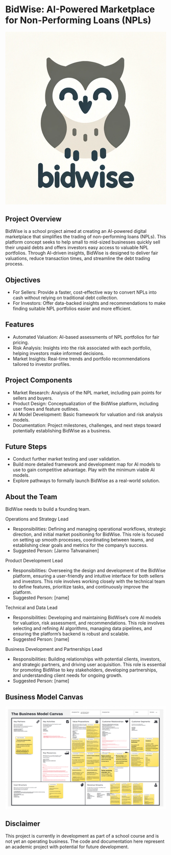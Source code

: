 # BidWise: AI-Powered Marketplace for Non-Performing Loans (NPLs)

![bidwise_logo](logo_01.png)

## Project Overview
BidWise is a school project aimed at creating an AI-powered digital marketplace that simplifies the trading of non-performing loans (NPLs). This platform concept seeks to help small to mid-sized businesses quickly sell their unpaid debts and offers investors easy access to valuable NPL portfolios. Through AI-driven insights, BidWise is designed to deliver fair valuations, reduce transaction times, and streamline the debt trading process.

## Objectives

- For Sellers: Provide a faster, cost-effective way to convert NPLs into cash without relying on traditional debt collection.
- For Investors: Offer data-backed insights and recommendations to make finding suitable NPL portfolios easier and more efficient.

## Features

- Automated Valuation: AI-based assessments of NPL portfolios for fair pricing.
- Risk Analysis: Insights into the risk associated with each portfolio, helping investors make informed decisions.
- Market Insights: Real-time trends and portfolio recommendations tailored to investor profiles.

## Project Components

- Market Research: Analysis of the NPL market, including pain points for sellers and buyers.
- Product Design: Conceptualization of the BidWise platform, including user flows and feature outlines.
- AI Model Development: Basic framework for valuation and risk analysis models.
- Documentation: Project milestones, challenges, and next steps toward potentially establishing BidWise as a business.

## Future Steps

- Conduct further market testing and user validation.
- Build more detailed framework and development map for AI models to use to gain competitive advantage. Play with the minimum viable AI models.
- Explore pathways to formally launch BidWise as a real-world solution.

## About the Team

BidWise needs to build a founding team.

Operations and Strategy Lead
- Responsibilities: Defining and managing operational workflows, strategic direction, and initial market positioning for BidWise. This role is focused on setting up smooth processes, coordinating between teams, and establishing clear goals and metrics for the company’s success.
- Suggested Person: [Jarmo Tahvanainen]

Product Development Lead
- Responsibilities: Overseeing the design and development of the BidWise platform, ensuring a user-friendly and intuitive interface for both sellers and investors. This role involves working closely with the technical team to define features, prioritize tasks, and continuously improve the platform.
- Suggested Person: [name]

Technical and Data Lead
- Responsibilities: Developing and maintaining BidWise’s core AI models for valuation, risk assessment, and recommendations. This role involves selecting and refining AI algorithms, managing data pipelines, and ensuring the platform’s backend is robust and scalable.
- Suggested Person: [name]

Business Development and Partnerships Lead
- Responsibilities: Building relationships with potential clients, investors, and strategic partners, and driving user acquisition. This role is essential for promoting BidWise to key stakeholders, developing partnerships, and understanding client needs for ongoing growth.
- Suggested Person: [name]

## Business Model Canvas

![BMC](BMC_0.1.png)

## Disclaimer

This project is currently in development as part of a school course and is not yet an operating business. The code and documentation here represent an academic project with potential for future development.
